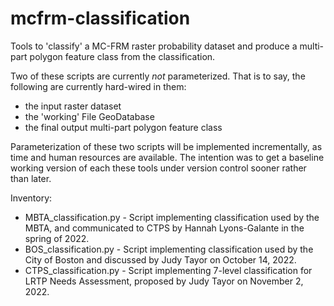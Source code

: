 # mcfrm-classification
Tools to 'classify' a  MC-FRM raster probability dataset and produce a multi-part polygon feature class from the classification.
 
Two of these scripts are currently _not_ parameterized. That is to say, the following are currently hard-wired in them:
* the input raster dataset
* the 'working' File GeoDatabase
* the final output multi-part polygon feature class

Parameterization of these two scripts will be implemented incrementally, as time and human resources are available.
The intention was to get a baseline working version of each these tools under version control sooner rather than later.

Inventory:
* MBTA_classification.py - Script implementing classification used by the MBTA, and communicated to CTPS by Hannah Lyons-Galante in the spring of 2022.
* BOS_classification.py - Script implementing classification used by the City of Boston and discussed by Judy Tayor on October 14, 2022.
* CTPS_classification.py - Script implementing 7-level classification for LRTP Needs Assessment, proposed by Judy Tayor on November 2, 2022.
